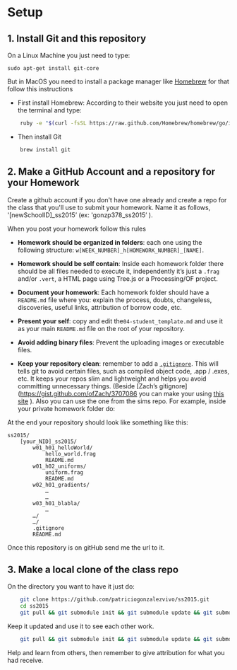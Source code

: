 # Setup

## 1. Install Git and this repository

On a Linux Machine you just need to type:

	sudo apt-get install git-core

But in MacOS you need to install a package manager like [Homebrew](http://brew.sh/) for that follow this instructions

* First install Homebrew: According to their website you just need to open the terminal and type:

```bash
	ruby -e "$(curl -fsSL https://raw.github.com/Homebrew/homebrew/go/install)"
```

* Then install Git

```bash
	brew install git
```

## 2. Make a GitHub Account and a repository for your Homework

Create a github account if you don't have one already and create a repo for the class that you'll use to submit your homework.  Name it as follows, '[newSchoolID]_ss2015’ (ex: 'gonzp378_ss2015’ ). 

When you post your homework follow this rules

* **Homework should be organized in folders**: each one using the following structure: ```w[WEEK_NUMBER]_h[HOMEWORK_NUMBER]_[NAME]```.

* **Homework should be self contain**: Inside each homework folder there should be all files needed to execute it, independently it’s just a ```.frag``` and/or ```.vert```, a HTML page using Tree.js or a Processing/OF project.

* **Document your homework**: Each homework folder should have a ```README.md``` file where you: explain the process, doubts, changeless, discoveries, useful links, attribution of borrow code, etc.

* **Present your self**: copy and edit the```04-student_template.md``` and use it as your main ```README.md``` file on the root of your repository.

* **Avoid adding binary files**: Prevent the uploading images or executable files.

* **Keep your repository clean**: remember to add a [```.gitignore```](https://gist.github.com/ofZach/3707086). This will tells git to avoid certain files, such as compiled object code, .app / .exes, etc. It keeps your repos slim and lightweight and helps you avoid committing unnecessary things. (Beside [Zach’s gitignore](https://gist.github.com/ofZach/3707086 you can make your using [this site](http://www.gitignore.io/) ). Also you can use the one from the sims repo. For example, inside your private homework folder do:

At the end your repository should look like something like this:

```
ss2015/
	[your_NID]_ss2015/
		w01_h01_helloWorld/
			hello_world.frag
			README.md
		w01_h02_uniforms/
			uniform.frag
			README.md
		w02_h01_gradients/ 
			…
			…
		w03_h01_blabla/ 
			…
		…/
		…/
		.gitignore
		README.md
 ```

Once this repository is on gitHub send me the url to it.

## 3. Make a local clone of the class repo

On the directory you want to have it just do:

```bash
	git clone https://github.com/patriciogonzalezvivo/ss2015.git
	cd ss2015
	git pull && git submodule init && git submodule update && git submodule status
```

Keep it updated and use it to see each other work.

```bash
	git pull && git submodule init && git submodule update && git submodule status
```

Help and learn from others, then remember to give attribution for what you had receive.
 